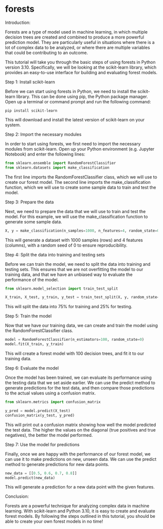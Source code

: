 
forests
=======
Introduction:

Forests are a type of model used in machine learning, in which multiple decision trees are created and combined to produce a more powerful prediction model. They are particularly useful in situations where there is a lot of complex data to be analyzed, or where there are multiple variables that could be contributing to an outcome.

This tutorial will take you through the basic steps of using forests in Python version 3.10. Specifically, we will be looking at the scikit-learn library, which provides an easy-to-use interface for building and evaluating forest models.

Step 1: Install scikit-learn

Before we can start using forests in Python, we need to install the scikit-learn library. This can be done using pip, the Python package manager. Open up a terminal or command prompt and run the following command:

```
pip install scikit-learn
```

This will download and install the latest version of scikit-learn on your system.

Step 2: Import the necessary modules

In order to start using forests, we first need to import the necessary modules from scikit-learn. Open up your Python environment (e.g. Jupyter Notebook) and enter the following lines:

```python
from sklearn.ensemble import RandomForestClassifier
from sklearn.datasets import make_classification
```

The first line imports the RandomForestClassifier class, which we will use to create our forest model. The second line imports the make_classification function, which we will use to create some sample data to train and test the model.

Step 3: Prepare the data

Next, we need to prepare the data that we will use to train and test the model. For this example, we will use the make_classification function to generate some sample data.

```python
X, y = make_classification(n_samples=1000, n_features=4, random_state=0)
```

This will generate a dataset with 1000 samples (rows) and 4 features (columns), with a random seed of 0 to ensure reproducibility.

Step 4: Split the data into training and testing sets

Before we can train the model, we need to split the data into training and testing sets. This ensures that we are not overfitting the model to our training data, and that we have an unbiased way to evaluate the performance of the model.

```python
from sklearn.model_selection import train_test_split

X_train, X_test, y_train, y_test = train_test_split(X, y, random_state=0)
```

This will split the data into 75% for training and 25% for testing.

Step 5: Train the model

Now that we have our training data, we can create and train the model using the RandomForestClassifier class.

```python
model = RandomForestClassifier(n_estimators=100, random_state=0)
model.fit(X_train, y_train)
```

This will create a forest model with 100 decision trees, and fit it to our training data.

Step 6: Evaluate the model

Once the model has been trained, we can evaluate its performance using the testing data that we set aside earlier. We can use the predict method to generate predictions for the test data, and then compare those predictions to the actual values using a confusion matrix.

```python
from sklearn.metrics import confusion_matrix

y_pred = model.predict(X_test)
confusion_matrix(y_test, y_pred)
```

This will print out a confusion matrix showing how well the model predicted the test data. The higher the values on the diagonal (true positives and true negatives), the better the model performed.

Step 7: Use the model for predictions

Finally, once we are happy with the performance of our forest model, we can use it to make predictions on new, unseen data. We can use the predict method to generate predictions for new data points.

```python
new_data = [[0.5, 0.6, 0.7, 0.8]]
model.predict(new_data)
```

This will generate a prediction for a new data point with the given features.

Conclusion:

Forests are a powerful technique for analyzing complex data in machine learning. With scikit-learn and Python 3.10, it is easy to create and evaluate forest models. By following the steps outlined in this tutorial, you should be able to create your own forest models in no time!